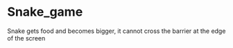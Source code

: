 # Snake_game
Snake gets food and becomes bigger, it cannot cross the barrier at the edge of the screen
